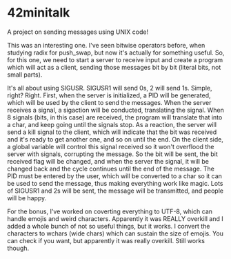 # 42minitalk
A project on sending messages using UNIX code!

This was an interesting one. I've seen bitwise operators before,
when studying radix for push_swap, but now it's actually for something useful.
So, for this one, we need to start a server to receive input and create a program
which will act as a client, sending those messages bit by bit (literal bits, not
small parts).

It's all about using SIGUSR. SIGUSR1 will send 0s, 2 will send 1s. Simple, right? Right.
First, when the server is initialized, a PID will be generated, which will be used by the client
to send the messages. When the server receives a signal, a sigaction will be conducted, translating the
signal. When 8 signals (bits, in this case) are received, the program will translate that into a char,
and keep going until the signals stop. As a reaction, the server will send a kill signal to
the client, which will indicate that the bit was received and it's ready to get another one,
and so on until the end. On the client side, a global variable will control this signal received
so it won't overflood the server with signals, corrupting the message. So the bit will be sent,
the bit received flag will be changed, and when the server the signal, it will be changed back
and the cycle continues until the end of the message. The PID must be entered by the user, which
will be converted to a char so it can be used to send the message, thus making everything work like
magic. Lots of SIGUSR1 and 2s will be sent, the message will be transmitted, and people will be happy.

For the bonus, I've worked on coverting everything to UTF-8, which can handle emojis and weird characters.
Apparently it was REALLY overkill and I added a whole bunch of not so useful things, but it works. I convert
the characters to wchars (wide chars) which can sustain the size of emojis. You can check if you want, but
apparently it was really overkill. Still works though.
